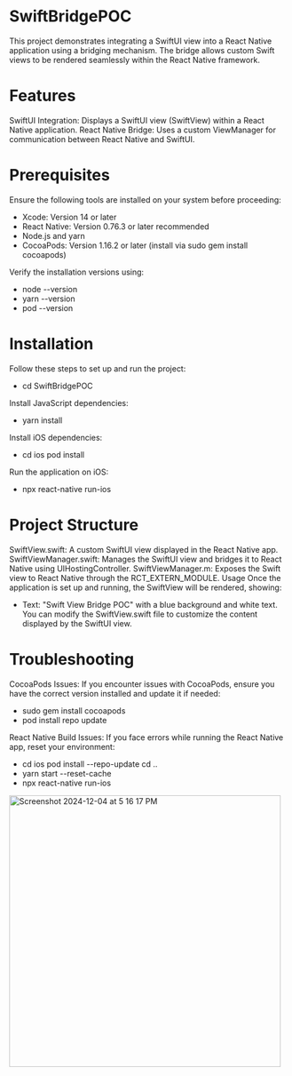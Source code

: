 # SwiftBridgePOC

This project demonstrates integrating a SwiftUI view into a React Native application using a bridging mechanism. The bridge allows custom Swift views to be rendered seamlessly within the React Native framework.

# Features

SwiftUI Integration: Displays a SwiftUI view (SwiftView) within a React Native application.
React Native Bridge: Uses a custom ViewManager for communication between React Native and SwiftUI.

# Prerequisites

Ensure the following tools are installed on your system before proceeding:
- Xcode: Version 14 or later
- React Native: Version 0.76.3 or later recommended
- Node.js and yarn
- CocoaPods: Version 1.16.2 or later (install via sudo gem install cocoapods)

Verify the installation versions using:

- node --version
- yarn --version
- pod --version

# Installation

Follow these steps to set up and run the project:

- cd SwiftBridgePOC

Install JavaScript dependencies:
- yarn install

Install iOS dependencies:
- cd ios pod install

Run the application on iOS:
- npx react-native run-ios

# Project Structure

SwiftView.swift: A custom SwiftUI view displayed in the React Native app.
SwiftViewManager.swift: Manages the SwiftUI view and bridges it to React Native using UIHostingController.
SwiftViewManager.m: Exposes the Swift view to React Native through the RCT_EXTERN_MODULE.
Usage
Once the application is set up and running, the SwiftView will be rendered, showing:

- Text: "Swift View Bridge POC" with a blue background and white text.
You can modify the SwiftView.swift file to customize the content displayed by the SwiftUI view.

# Troubleshooting

CocoaPods Issues:
If you encounter issues with CocoaPods, ensure you have the correct version installed and update it if needed:

- sudo gem install cocoapods  
- pod install repo update  

React Native Build Issues:
If you face errors while running the React Native app, reset your environment:



- cd ios pod install --repo-update cd ..
- yarn start --reset-cache
- npx react-native run-ios


<img width="489" alt="Screenshot 2024-12-04 at 5 16 17 PM" src="https://github.com/user-attachments/assets/8a857913-7984-4c65-8dd9-861ca4c1e7b5">

